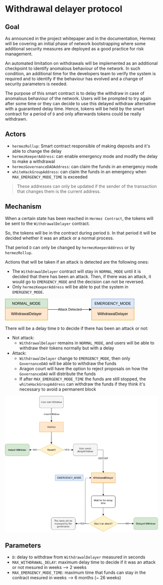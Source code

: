 # Withdrawal delayer protocol

## Goal

As announced in the project whitepaper and in the documentation, Hermez will be covering an initial phase of network bootstrapping where some additional security measures are deployed as a good practice for risk management.

An automated limitation on withdrawals will be implemented as an additional checkpoint to identify anomalous behaviour of the network. In such condition, an additional time for the developers team to verify the system is required and to identify if the behaviour has evolved and a change of security parameters is needed.

The purpose of this smart contract is to delay the withdraw in case of anomalous behaviour of the network.
Users will be prompted to try again after some time or they can decide to use this delayed withdraw alternative with a guaranteed delay time.
Hence, tokens will be held by the smart contract for a period of `D` and only afterwards tokens could be really withdrawn.

## Actors

- `hermezRollup`: Smart contract responsible of making deposits and it's able to change the delay
- `hermezKeeperAddress`: can enable emergency mode and modify the delay to make a withdrawal
- `hermezGovernanceDAOAddress`: can claim the funds in an emergency mode
- `whiteHackGroupAddress`: can claim the funds in an emergency when `MAX_EMERGENCY_MODE_TIME` is exceeded

> These addresses can only be updated if the sender of the transaction that changes them is the current address.

## Mechanism

When a certain state has been reached in `Hermez Contract`, the tokens will be sent to the `WithdrawalDelayer` contract.

So, the tokens will be in the contract during period `D`. In that period it will be decided whether it was an attack or a normal process.

That period `D` can only be changed by `hermezKeeperAddress` or by `hermezRollup`.

Actions that will be taken if an attack is detected are the following ones:

- The `WithdrawalDelayer` contract will stay in `NORMAL_MODE` until it is decided that there has been an attack. Then, if there was an attack, it would go to `EMERGENCY_MODE` and the decision can not be reversed.
- Only `hermezKeeperAddress` will be able to put the system in `EMERGENCY_MODE`.

![](mode_withdrawal.png)

There will be a delay time `D` to decide if there has been an attack or not:

- Not attack:
    - `WithdrawalDelayer` remains in `NORMAL_MODE`, and users will be able to withdraw their tokens normally but with a delay
- Attack:
    - `WithdrawalDelayer` change to `EMERGENCY_MODE`, then only `GovernanceDAO` will be able to withdraw the funds
    - Aragon court will have the option to reject proposals on how the `GovernanceDAO` will distribute the funds
    - If after `MAX_EMERGENCY_MODE_TIME` the funds are still stopped, the `whiteHackGroupAddress` can withdraw the funds if they think it's necessary to avoid a permanent block

![](../hermez-protocol/contracts/emergency-mechanism.png)

## Parameters

- `D`: delay to withdraw from `WithdrawalDelayer` measured in seconds
- `MAX_WITHDRAWAL_DELAY`: maximum delay time to decide if it was an attack or not mesured in weeks --> 2 weeks
- `MAX_EMERGENCY_MODE_TIME`: maximum time that funds can stay in the contract mesured in weeks --> 6 months (~ 26 weeks)
